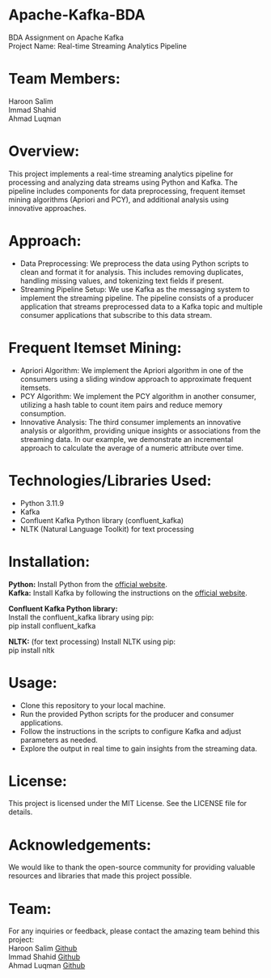 # Apache-Kafka-BDA
BDA Assignment on Apache Kafka<br>
Project Name: Real-time Streaming Analytics Pipeline

# Team Members:

Haroon Salim<br>
Immad Shahid<br>
Ahmad Luqman<br>
# Overview:
This project implements a real-time streaming analytics pipeline for processing and analyzing data streams using Python and Kafka. The pipeline includes components for data preprocessing, frequent itemset mining algorithms (Apriori and PCY), and additional analysis using innovative approaches.

# Approach:

- Data Preprocessing: We preprocess the data using Python scripts to clean and format it for analysis. This includes removing duplicates, handling missing values, and tokenizing text fields if present.
- Streaming Pipeline Setup: We use Kafka as the messaging system to implement the streaming pipeline. The pipeline consists of a producer application that streams preprocessed data to a Kafka topic and multiple consumer applications that subscribe to this data stream.

# Frequent Itemset Mining:
- Apriori Algorithm: We implement the Apriori algorithm in one of the consumers using a sliding window approach to approximate frequent itemsets. <br>
- PCY Algorithm: We implement the PCY algorithm in another consumer, utilizing a hash table to count item pairs and reduce memory consumption. <br>
- Innovative Analysis: The third consumer implements an innovative analysis or algorithm, providing unique insights or associations from the streaming data. In our example, we demonstrate an incremental approach to calculate the average of a numeric attribute over time. <br>

# Technologies/Libraries Used:

- Python 3.11.9 <br>
- Kafka <br>
- Confluent Kafka Python library (confluent_kafka) <br>
- NLTK (Natural Language Toolkit) for text processing <br>

# Installation:

**Python:** Install Python from the [official website](https://www.python.org). <br>
**Kafka:** Install Kafka by following the instructions on the [official website](https://kafka.apache.org). <br>

**Confluent Kafka Python library:** <br>
Install the confluent_kafka library using pip: <br>
pip install confluent_kafka

**NLTK:** (for text processing) Install NLTK using pip: <br>
pip install nltk

# Usage:

- Clone this repository to your local machine.
- Run the provided Python scripts for the producer and consumer applications.
- Follow the instructions in the scripts to configure Kafka and adjust parameters as needed.
- Explore the output in real time to gain insights from the streaming data.


# License:
This project is licensed under the MIT License. See the LICENSE file for details.

# Acknowledgements:
We would like to thank the open-source community for providing valuable resources and libraries that made this project possible.

# Team:
For any inquiries or feedback, please contact the amazing team behind this project: <br>
Haroon Salim [Github](https://github.com/HaroonSalim) <br>
Immad Shahid [Github](https://github.com/immadshahid) <br>
Ahmad Luqman [Github](https://github.com/ahmadluqman) <br>

